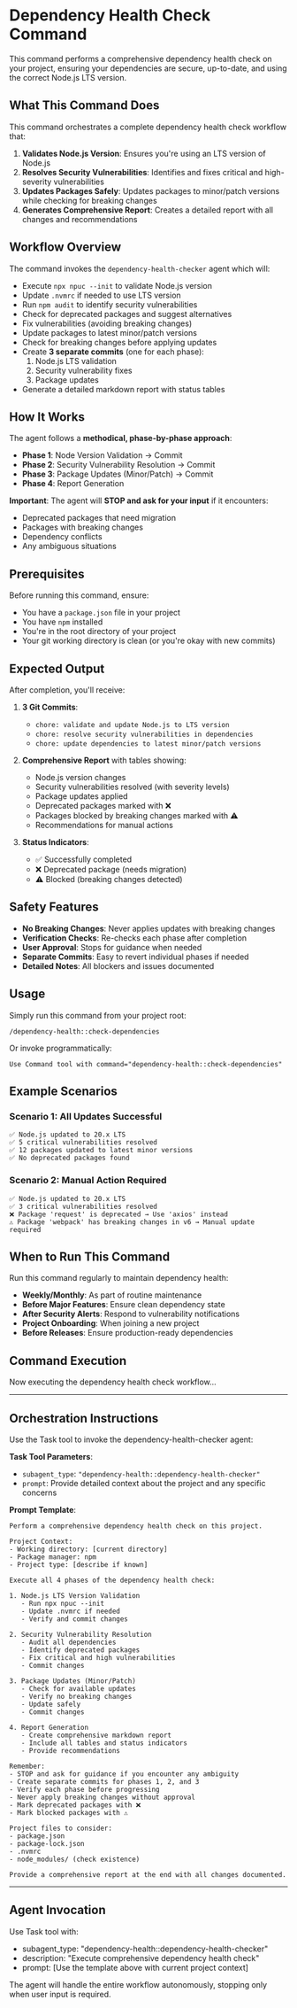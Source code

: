 # Dependency Health Check Command

This command performs a comprehensive dependency health check on your project, ensuring your dependencies are secure, up-to-date, and using the correct Node.js LTS version.

## What This Command Does

This command orchestrates a complete dependency health check workflow that:

1. **Validates Node.js Version**: Ensures you're using an LTS version of Node.js
2. **Resolves Security Vulnerabilities**: Identifies and fixes critical and high-severity vulnerabilities
3. **Updates Packages Safely**: Updates packages to minor/patch versions while checking for breaking changes
4. **Generates Comprehensive Report**: Creates a detailed report with all changes and recommendations

## Workflow Overview

The command invokes the `dependency-health-checker` agent which will:

- Execute `npx npuc --init` to validate Node.js version
- Update `.nvmrc` if needed to use LTS version
- Run `npm audit` to identify security vulnerabilities
- Check for deprecated packages and suggest alternatives
- Fix vulnerabilities (avoiding breaking changes)
- Update packages to latest minor/patch versions
- Check for breaking changes before applying updates
- Create **3 separate commits** (one for each phase):
  1. Node.js LTS validation
  2. Security vulnerability fixes
  3. Package updates
- Generate a detailed markdown report with status tables

## How It Works

The agent follows a **methodical, phase-by-phase approach**:

- **Phase 1**: Node Version Validation → Commit
- **Phase 2**: Security Vulnerability Resolution → Commit
- **Phase 3**: Package Updates (Minor/Patch) → Commit
- **Phase 4**: Report Generation

**Important**: The agent will **STOP and ask for your input** if it encounters:
- Deprecated packages that need migration
- Packages with breaking changes
- Dependency conflicts
- Any ambiguous situations

## Prerequisites

Before running this command, ensure:
- You have a `package.json` file in your project
- You have `npm` installed
- You're in the root directory of your project
- Your git working directory is clean (or you're okay with new commits)

## Expected Output

After completion, you'll receive:

1. **3 Git Commits**:
   - `chore: validate and update Node.js to LTS version`
   - `chore: resolve security vulnerabilities in dependencies`
   - `chore: update dependencies to latest minor/patch versions`

2. **Comprehensive Report** with tables showing:
   - Node.js version changes
   - Security vulnerabilities resolved (with severity levels)
   - Package updates applied
   - Deprecated packages marked with ❌
   - Packages blocked by breaking changes marked with ⚠️
   - Recommendations for manual actions

3. **Status Indicators**:
   - ✅ Successfully completed
   - ❌ Deprecated package (needs migration)
   - ⚠️ Blocked (breaking changes detected)

## Safety Features

- **No Breaking Changes**: Never applies updates with breaking changes
- **Verification Checks**: Re-checks each phase after completion
- **User Approval**: Stops for guidance when needed
- **Separate Commits**: Easy to revert individual phases if needed
- **Detailed Notes**: All blockers and issues documented

## Usage

Simply run this command from your project root:

```
/dependency-health::check-dependencies
```

Or invoke programmatically:

```
Use Command tool with command="dependency-health::check-dependencies"
```

## Example Scenarios

### Scenario 1: All Updates Successful
```
✅ Node.js updated to 20.x LTS
✅ 5 critical vulnerabilities resolved
✅ 12 packages updated to latest minor versions
✅ No deprecated packages found
```

### Scenario 2: Manual Action Required
```
✅ Node.js updated to 20.x LTS
✅ 3 critical vulnerabilities resolved
❌ Package 'request' is deprecated → Use 'axios' instead
⚠️ Package 'webpack' has breaking changes in v6 → Manual update required
```

## When to Run This Command

Run this command regularly to maintain dependency health:

- **Weekly/Monthly**: As part of routine maintenance
- **Before Major Features**: Ensure clean dependency state
- **After Security Alerts**: Respond to vulnerability notifications
- **Project Onboarding**: When joining a new project
- **Before Releases**: Ensure production-ready dependencies

## Command Execution

Now executing the dependency health check workflow...

---

## Orchestration Instructions

Use the Task tool to invoke the dependency-health-checker agent:

**Task Tool Parameters**:
- `subagent_type`: `"dependency-health::dependency-health-checker"`
- `prompt`: Provide detailed context about the project and any specific concerns

**Prompt Template**:

```
Perform a comprehensive dependency health check on this project.

Project Context:
- Working directory: [current directory]
- Package manager: npm
- Project type: [describe if known]

Execute all 4 phases of the dependency health check:

1. Node.js LTS Version Validation
   - Run npx npuc --init
   - Update .nvmrc if needed
   - Verify and commit changes

2. Security Vulnerability Resolution
   - Audit all dependencies
   - Identify deprecated packages
   - Fix critical and high vulnerabilities
   - Commit changes

3. Package Updates (Minor/Patch)
   - Check for available updates
   - Verify no breaking changes
   - Update safely
   - Commit changes

4. Report Generation
   - Create comprehensive markdown report
   - Include all tables and status indicators
   - Provide recommendations

Remember:
- STOP and ask for guidance if you encounter any ambiguity
- Create separate commits for phases 1, 2, and 3
- Verify each phase before progressing
- Never apply breaking changes without approval
- Mark deprecated packages with ❌
- Mark blocked packages with ⚠️

Project files to consider:
- package.json
- package-lock.json
- .nvmrc
- node_modules/ (check existence)

Provide a comprehensive report at the end with all changes documented.
```

---

## Agent Invocation

Use Task tool with:
- subagent_type: "dependency-health::dependency-health-checker"
- description: "Execute comprehensive dependency health check"
- prompt: [Use the template above with current project context]

The agent will handle the entire workflow autonomously, stopping only when user input is required.
